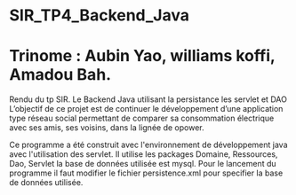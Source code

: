 # SIR_TP4_Backend_Java
# Trinome : Aubin Yao, williams koffi, Amadou Bah.  
Rendu du tp SIR. Le Backend Java utilisant la persistance les servlet et DAO
L’objectif de ce projet est de continuer le développement d’une application type réseau social permettant de comparer sa consommation électrique avec ses amis, ses voisins,
dans la lignée de opower.

Ce programme a été construit avec l'environnement
de développement java avec l'utilisation des servlet. Il utilise les packages Domaine, Ressources, Dao, Servlet 
la base de données utilisée est mysql. 
Pour le lancement du programme il faut modifier le fichier persistence.xml pour specifier la base de données utilisée. 
